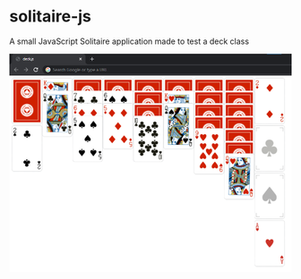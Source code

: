 # solitaire-js
A small JavaScript Solitaire application made to test a deck class

![Screenshot of game](https://raw.githubusercontent.com/busisd/solitaire-js/main/solitaire.jpg)
